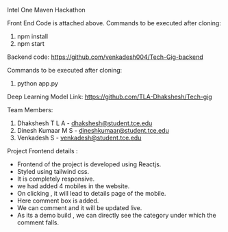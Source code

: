 Intel One Maven Hackathon

Front End Code is attached above.
Commands to be executed after cloning:
1. npm install
2. npm start

Backend code: https://github.com/venkadesh004/Tech-Gig-backend

Commands to be executed after cloning:
1. python app.py

Deep Learning Model Link: https://github.com/TLA-Dhakshesh/Tech-gig

Team Members:

1. Dhakshesh T L A    - dhakshesh@student.tce.edu
2. Dinesh Kumaar M S  - dineshkumaar@student.tce.edu
3. Venkadesh S        - venkadesh@student.tce.edu

Project Frontend details :
- Frontend of the project is developed using Reactjs.
- Styled using tailwind css.
- It is completely responsive.
- we had added 4 mobiles in the website. 
- On clicking , it will lead to details page of the mobile.
- Here comment box is added.
- We can comment and it will be updated live.
- As its a demo build , we can directly see the category under which the comment falls.
